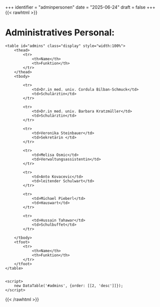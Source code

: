 
+++
identifier = "adminpersonen"
date = "2025-06-24"
draft = false
+++
{{< rawhtml >}}
<h1>Administratives Personal:</h1>



    <table id="admins" class="display" style="width:100%">
        <thead>
            <tr>
                <th>Name</th>
                <th>Funktion</th>
            </tr>
        </thead>
        <tbody>
    
            <tr>
                <td>Dr.in med. univ. Cordula Bilban-Schmuck</td>
                <td>Schulärztin</td>
            </tr>
        
            <tr>
                <td>Dr.in med. univ. Barbara Kratzmüller</td>
                <td>Schulärztin</td>
            </tr>
        
            <tr>
                <td>Veronika Steinbauer</td>
                <td>Sekretärin </td>
            </tr>
        
            <tr>
                <td>Melisa Osmic</td>
                <td>Verwaltungsassistentin</td>
            </tr>
        
            <tr>
                <td>Anto Kovacevic</td>
                <td>leitender Schulwart</td>
            </tr>
        
            <tr>
                <td>Michael Pieberl</td>
                <td>Hauswart</td>
            </tr>
        
            <tr>
                <td>Hussain Tahawar</td>
                <td>Schulbuffet</td>
            </tr>
        
        </tbody>
        <tfoot>
            <tr>
                <th>Name</th>
                <th>Funktion</th>
            </tr>
        </tfoot>
    </table>
    

    <script>
        new DataTable('#admins', {order: [[2, 'desc']]});
    </script>
{{< /rawhtml >}}

